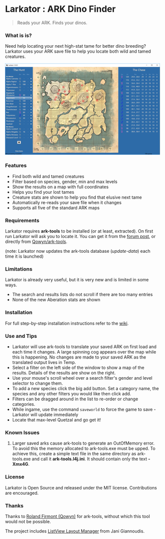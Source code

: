 # Larkator : ARK Dino Finder
> Reads your ARK. Finds your dinos.

### What is is?
Need help locating your next high-stat tame for better dino breeding?
Larkator uses your ARK save file to help you locate both wild and tamed creatures.

![Larkator Screenshot](Assets/screenshot.png)

### Features
 - Find both wild and tamed creatures
 - Filter based on species, gender, min and max levels
 - Show the results on a map with full coordinates
 - Helps you find your lost tames
 - Creature stats are shown to help you find that elusive next tame
 - Automatically re-reads your save file when it changes
 - Supports all five of the standard ARK maps

### Requirements
Larkator requires **ark-tools** to be installed (or at least, extracted).
On first run Larkator will ask you to locate it.
You can get it from the [forum post](https://survivetheark.com/index.php?/forums/topic/80750-ark-tools-v064-tools-for-reading-and-manipulating-ark-savegame-files/),
or directly from [Qowyn/ark-tools](https://github.com/Qowyn/ark-tools/releases).

(note: Larkator now updates the ark-tools database (*update-data*) each time it is launched)

### Limitations
Larkator is already very useful, but it is very new and is limited in some ways.

 - The search and results lists do not scroll if there are too many entries
 - None of the new Aberation stats are shown

### Installation
For full step-by-step installation instructions refer to the [wiki](https://github.com/coldino/Larkator/wiki/Installation).

### Use and Tips
 - Larkator will use ark-tools to translate your saved ARK on first load and each time it changes. A large spinning cog appears over the map while this is happening. No changes are made to your saved ARK as the translated output lives in Temp.
 - Select a filter on the left side of the window to show a map of the results. Details of the results are show on the right.
 - Use your mouse's scroll wheel over a search filter's gender and level selector to change them.
 - To add a new species click the big add button. Set a category name, the species and any other filters you would like then click add.
 - Filters can be dragged around in the list to re-order or change categories.
 - While ingame, use the command `saveworld` to force the game to save - Larkator will update immediately
 - Locate that max-level Quetzal and go get it!

### Known Issues
 1) Larger saved arks cause ark-tools to generate an OutOfMemory error. To avoid this the memory allocated to ark-tools.exe must be upped.
    To achieve this, create a simple text file in the same directory as ark-tools.exe and call it **ark-tools.l4j.ini**. It should contain only the text **-Xmx4G**.

### License
Larkator is Open Source and released under the MIT license. Contributions are encouraged.

### Thanks
Thanks to [Roland Firmont (Qowyn)](https://github.com/Qowyn) for ark-tools, without which this tool would not be possible.

The project includes [ListView Layout Manager](https://www.codeproject.com/Articles/25058/ListView-Layout-Manager) from Jani Giannoudis.
